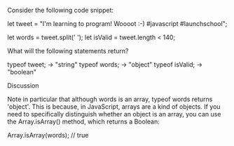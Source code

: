 Consider the following code snippet:

let tweet = "I'm learning to program! Woooot :-) #javascript #launchschool";

let words = tweet.split(' ');
let isValid = tweet.length < 140;

What will the following statements return?

typeof tweet;   -> "string"
typeof words;   -> "object"
typeof isValid; -> "boolean"

Discussion

Note in particular that although words is an array, typeof words returns 'object'. This is because, in JavaScript, arrays are a kind of objects. If you need to specifically distinguish whether an object is an array, you can use the Array.isArray() method, which returns a Boolean:

Array.isArray(words);  // true